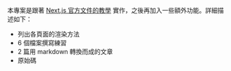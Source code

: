 本專案是跟著 [Next.js 官方文件的教學](https://nextjs.org/learn/foundations/about-nextjs) 實作，之後再加入一些額外功能。詳細描述如下：

* 列出各頁面的渲染方法
* 6 個檔案撰寫練習
* 2 篇用 markdown 轉換而成的文章
* 原始碼